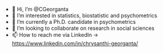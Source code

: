 - 👋 Hi, I’m @CGeorganta
- 👀 I’m interested in statistics, biostatistic and psychometrics
- 🌱 I’m currently a Ph.D. candidate in psychometrics
- 💞️ I’m looking to collaborate on research in social sciences
- 📫 How to reach me via LinkedIn -> https://www.linkedin.com/in/chrysanthi-georganta/

<!---
CGeorganta/CGeorganta is a ✨ special ✨ repository because its `README.md` (this file) appears on your GitHub profile.
You can click the Preview link to take a look at your changes.
--->
